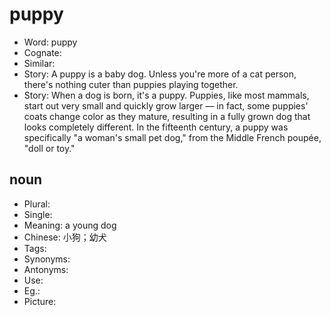 # puppy

- Word: puppy
- Cognate: 
- Similar: 
- Story: A puppy is a baby dog. Unless you're more of a cat person, there's nothing cuter than puppies playing together.
- Story: When a dog is born, it's a puppy. Puppies, like most mammals, start out very small and quickly grow larger — in fact, some puppies' coats change color as they mature, resulting in a fully grown dog that looks completely different. In the fifteenth century, a puppy was specifically "a woman's small pet dog," from the Middle French poupée, "doll or toy."

## noun

- Plural: 
- Single: 
- Meaning: a young dog
- Chinese: 小狗；幼犬
- Tags: 
- Synonyms: 
- Antonyms: 
- Use: 
- Eg.: 
- Picture: 

